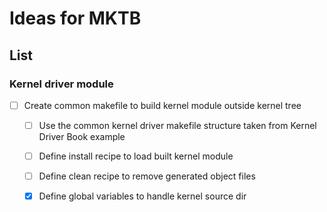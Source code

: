 # Ideas for MKTB 

## List

### Kernel driver module
- [ ] Create common makefile to build kernel module outside kernel tree
  - [ ] Use the common kernel driver makefile structure taken from Kernel Driver Book example
  - [ ] Define install recipe to load built kernel module
  - [ ] Define clean recipe to remove generated object files
  - [X] Define global variables to handle kernel source dir 

